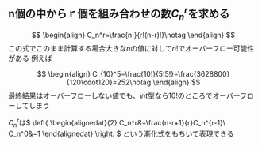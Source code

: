 ## n個の中からｒ個を組み合わせの数$C_n^r$を求める

$$
\begin{align}
C_n^r=\frac{n!}{r!(n-r)!}\notag
\end{align}
$$
この式でこのまま計算する場合大きな$n$の値に対して$n!$でオーバーフロー可能性がある
例えば

$$
\begin{align}
C_{10}^5=\frac{10!}{5!5!}=\frac{3628800}{120\cdot120}=252\notag
\end{align}
$$
最終結果はオーバーフローしない値でも、$int$型なら$10!$のところでオーバーフローしてしまう

$C_n^r$は$
\left\{
\begin{alignedat}{2}
C_n^r&=\frac{n-r+1}{r}C_n^{r-1}\\
C_n^0&=1
\end{alignedat}
\right.
$
という漸化式をもちいて表現できる
